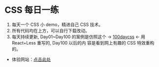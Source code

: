 # CSS 每日一练

1. 每天一个 CSS 小 demo，精进自己 CSS 技术。
2. 所有代码均在上方，可以自行下载改动。
3. 每天持续更新, Day01~Day100 的案例是仿照这个 ->
   [100daycss](https://100dayscss.com/) <- 用 React+Less 重写的, Day100 以后的内
   容是看到网上有趣的 CSS 特效重构的。

- 体验网站：[点击此处](http://100daycss.xyb.cool)
